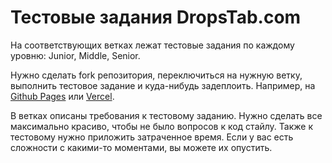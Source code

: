 # Тестовые задания DropsTab.com
На соответствующих ветках лежат тестовые задания по каждому уровню: Junior, Middle, Senior.

Нужно сделать fork репозитория, переключиться на нужную ветку, выполнить тестовое задание и куда-нибудь задеплоить. Например, на [Github Pages](https://pages.github.com/) или [Vercel](https://vercel.com/).

В ветках описаны требования к тестовому заданию. Нужно сделать все максимально красиво, чтобы не было вопросов к код стайлу. Также к тестовому нужно приложить затраченное время. Если у вас есть сложности с какими-то моментами, вы можете их опустить.
